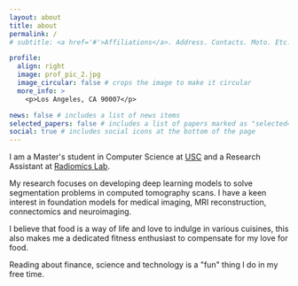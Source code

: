 ```yaml
---
layout: about
title: about
permalink: /
# subtitle: <a href='#'>Affiliations</a>. Address. Contacts. Moto. Etc.

profile:
  align: right
  image: prof_pic_2.jpg
  image_circular: false # crops the image to make it circular
  more_info: >
    <p>Los Angeles, CA 90007</p>

news: false # includes a list of news items
selected_papers: false # includes a list of papers marked as "selected={true}"
social: true # includes social icons at the bottom of the page
---
```


I am a Master's student in Computer Science at <a href="https://www.usc.edu/" target="_blank">USC</a> and a Research Assistant at <a href="https://sites.usc.edu/uscradiomicslab/" target="_blank">Radiomics Lab<a>.

<!-- I am fortunate to be advised by <a href="https://keck.usc.edu/faculty-search/vinay-anant-duddalwar/" target="_blank">Dr Vinay Duddalwar<a>  and <a href="https://viterbi.usc.edu/directory/faculty/Oberai/Assad" target="_blank"> Dr Assad Oberai<a>. -->

My research focuses on developing deep learning models to solve segmentation problems in computed tomography scans. I have a keen interest in foundation models for medical imaging, MRI reconstruction, connectomics and neuroimaging.

I believe that food is a way of life and love to indulge in various cuisines, this also makes me a dedicated fitness enthusiast to compensate for my love for food.

Reading about finance, science and technology is a "fun" thing I do in my free time.

<!-- Link to your favorite [subreddit](http://reddit.com). You can put a picture in, too. The code is already in, just name your picture `prof_pic.jpg` and put it in the `img/` folder.

Put your address / P.O. box / other info right below your picture. You can also disable any of these elements by editing `profile` property of the YAML header of your `_pages/about.md`. Edit `_bibliography/papers.bib` and Jekyll will render your [publications page](/al-folio/publications/) automatically.

Link to your social media connections, too. This theme is set up to use [Font Awesome icons](https://fontawesome.com/) and [Academicons](https://jpswalsh.github.io/academicons/), like the ones below. Add your Facebook, Twitter, LinkedIn, Google Scholar, or just disable all of them. -->
